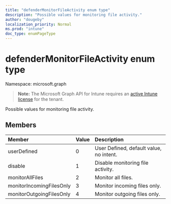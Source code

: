 ```yaml
---
title: "defenderMonitorFileActivity enum type"
description: "Possible values for monitoring file activity."
author: "dougeby"
localization_priority: Normal
ms.prod: "intune"
doc_type: enumPageType
---
```


# defenderMonitorFileActivity enum type

Namespace: microsoft.graph

> **Note:** The Microsoft Graph API for Intune requires an [active Intune license](https://go.microsoft.com/fwlink/?linkid=839381) for the tenant.

Possible values for monitoring file activity.

## Members
|Member|Value|Description|
|:---|:---|:---|
|userDefined|0|User Defined, default value, no intent.|
|disable|1|Disable monitoring file activity.|
|monitorAllFiles|2|Monitor all files.|
|monitorIncomingFilesOnly|3| Monitor incoming files only.|
|monitorOutgoingFilesOnly|4|Monitor outgoing files only.|









